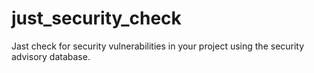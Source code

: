 # just_security_check
Jast check for security vulnerabilities in your project using the security advisory database.
